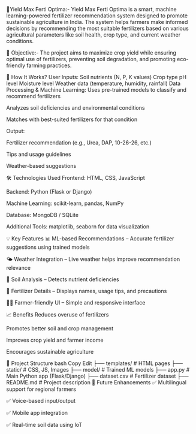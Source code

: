 🌾Yield Max Ferti Optima:- 
                     Yield Max Ferti Optima is a smart, machine learning-powered fertilizer recommendation system designed to promote sustainable agriculture in India. The system helps farmers make informed decisions by recommending the most suitable fertilizers based on various agricultural parameters like soil health, crop type, and current weather conditions.

🚀 Objective:-
The project aims to maximize crop yield while ensuring optimal use of fertilizers, preventing soil degradation, and promoting eco-friendly farming practices.

🧠 How It Works?
User Inputs:
Soil nutrients (N, P, K values)
Crop type
pH level
Moisture level
Weather data (temperature, humidity, rainfall)
Data Processing & Machine Learning:
Uses pre-trained models to classify and recommend fertilizers

Analyzes soil deficiencies and environmental conditions

Matches with best-suited fertilizers for that condition

Output:

Fertilizer recommendation (e.g., Urea, DAP, 10-26-26, etc.)

Tips and usage guidelines

Weather-based suggestions

🛠️ Technologies Used
Frontend: HTML, CSS, JavaScript

Backend: Python (Flask or Django)

Machine Learning: scikit-learn, pandas, NumPy

Database: MongoDB / SQLite

Additional Tools: matplotlib, seaborn for data visualization

💡 Key Features
📊 ML-based Recommendations – Accurate fertilizer suggestions using trained models

🌤 Weather Integration – Live weather helps improve recommendation relevance

🌱 Soil Analysis – Detects nutrient deficiencies

🧾 Fertilizer Details – Displays names, usage tips, and precautions

👨‍🌾 Farmer-friendly UI – Simple and responsive interface

📈 Benefits
Reduces overuse of fertilizers

Promotes better soil and crop management

Improves crop yield and farmer income

Encourages sustainable agriculture

📁 Project Structure
bash
Copy
Edit
├── templates/           # HTML pages
├── static/              # CSS, JS, Images
├── model/               # Trained ML models
├── app.py               # Main Python app (Flask/Django)
├── dataset.csv          # Fertilizer dataset
├── README.md            # Project description
📌 Future Enhancements
✅ Multilingual support for regional farmers

✅ Voice-based input/output

✅ Mobile app integration

✅ Real-time soil data using IoT
